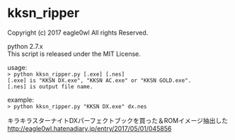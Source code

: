 # kksn_ripper

Copyright (c) 2017 eagle0wl All rights Reserved.  

python 2.7.x  
This script is released under the MIT License.  

usage:  
`> python kksn_ripper.py [.exe] [.nes]`  
`[.exe] is "KKSN DX.exe", "KKSN AC.exe" or "KKSN GOLD.exe".`  
`[.nes] is output file name.`  

example:  
`> python kksn_ripper.py "KKSN DX.exe" dx.nes`  

キラキラスターナイトDXパーフェクトブックを買った＆ROMイメージ抽出した
http://eagle0wl.hatenadiary.jp/entry/2017/05/01/045856
